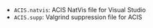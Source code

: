 * `ACIS.natvis`: ACIS NatVis file for Visual Studio
* `ACIS.supp`: Valgrind suppression file for ACIS
